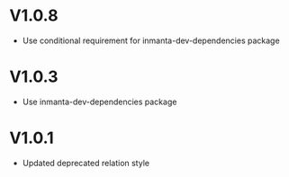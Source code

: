 # V1.0.8
 - Use conditional requirement for inmanta-dev-dependencies package

# V1.0.3
 - Use inmanta-dev-dependencies package

# V1.0.1
 - Updated deprecated relation style
